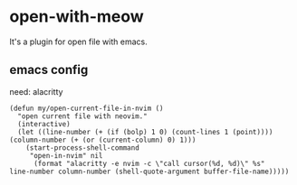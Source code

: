# open-with-meow
It's a plugin for open file with emacs.
 
## emacs config
need: alacritty
```
(defun my/open-current-file-in-nvim ()
  "open current file with neovim."
  (interactive)
  (let ((line-number (+ (if (bolp) 1 0) (count-lines 1 (point))))
(column-number (+ (or (current-column) 0) 1)))
    (start-process-shell-command
     "open-in-nvim" nil
      (format "alacritty -e nvim -c \"call cursor(%d, %d)\" %s"
line-number column-number (shell-quote-argument buffer-file-name)))))
```
